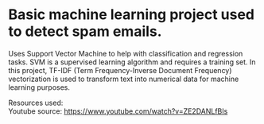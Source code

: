 <h1> Basic machine learning project used to detect spam emails. </h1>

Uses Support Vector Machine to help with classification and regression tasks. SVM is a supervised learning algorithm and requires a training set. 
In this project, TF-IDF (Term Frequency-Inverse Document Frequency) vectorization is used to transform text into numerical data for machine learning purposes.

Resources used:
<br>
Youtube source: https://www.youtube.com/watch?v=ZE2DANLfBIs
